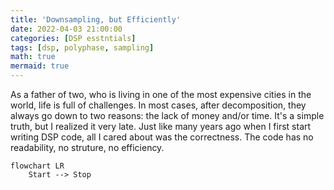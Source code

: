 ```yaml
---
title: 'Downsampling, but Efficiently'
date: 2022-04-03 21:00:00
categories: [DSP esstntials]
tags: [dsp, polyphase, sampling]
math: true
mermaid: true
---
```


As a father of two, who is living in one of the most expensive cities in the world, life is full of challenges.
In most cases, after decomposition, they always go down to two reasons: the lack of money and/or time.
It's a simple truth, but I realized it very late.
Just like many years ago when I first start writing DSP code, all I cared about was the correctness.
The code has no readability, no struture, no efficiency.

```mermaid
flowchart LR
    Start --> Stop
```

